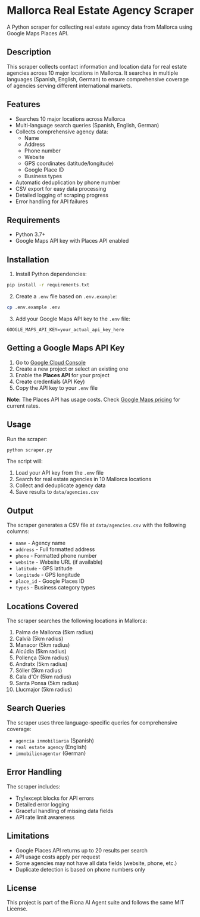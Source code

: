 # Mallorca Real Estate Agency Scraper

A Python scraper for collecting real estate agency data from Mallorca using Google Maps Places API.

## Description

This scraper collects contact information and location data for real estate agencies across 10 major locations in Mallorca. It searches in multiple languages (Spanish, English, German) to ensure comprehensive coverage of agencies serving different international markets.

## Features

- Searches 10 major locations across Mallorca
- Multi-language search queries (Spanish, English, German)
- Collects comprehensive agency data:
  - Name
  - Address
  - Phone number
  - Website
  - GPS coordinates (latitude/longitude)
  - Google Place ID
  - Business types
- Automatic deduplication by phone number
- CSV export for easy data processing
- Detailed logging of scraping progress
- Error handling for API failures

## Requirements

- Python 3.7+
- Google Maps API key with Places API enabled

## Installation

1. Install Python dependencies:

```bash
pip install -r requirements.txt
```

2. Create a `.env` file based on `.env.example`:

```bash
cp .env.example .env
```

3. Add your Google Maps API key to the `.env` file:

```
GOOGLE_MAPS_API_KEY=your_actual_api_key_here
```

## Getting a Google Maps API Key

1. Go to [Google Cloud Console](https://console.cloud.google.com/)
2. Create a new project or select an existing one
3. Enable the **Places API** for your project
4. Create credentials (API Key)
5. Copy the API key to your `.env` file

**Note:** The Places API has usage costs. Check [Google Maps pricing](https://cloud.google.com/maps-platform/pricing) for current rates.

## Usage

Run the scraper:

```bash
python scraper.py
```

The script will:
1. Load your API key from the `.env` file
2. Search for real estate agencies in 10 Mallorca locations
3. Collect and deduplicate agency data
4. Save results to `data/agencies.csv`

## Output

The scraper generates a CSV file at `data/agencies.csv` with the following columns:

- `name` - Agency name
- `address` - Full formatted address
- `phone` - Formatted phone number
- `website` - Website URL (if available)
- `latitude` - GPS latitude
- `longitude` - GPS longitude
- `place_id` - Google Places ID
- `types` - Business category types

## Locations Covered

The scraper searches the following locations in Mallorca:

1. Palma de Mallorca (5km radius)
2. Calvià (5km radius)
3. Manacor (5km radius)
4. Alcúdia (5km radius)
5. Pollença (5km radius)
6. Andratx (5km radius)
7. Sóller (5km radius)
8. Cala d'Or (5km radius)
9. Santa Ponsa (5km radius)
10. Llucmajor (5km radius)

## Search Queries

The scraper uses three language-specific queries for comprehensive coverage:

- `agencia inmobiliaria` (Spanish)
- `real estate agency` (English)
- `immobilienagentur` (German)

## Error Handling

The scraper includes:
- Try/except blocks for API errors
- Detailed error logging
- Graceful handling of missing data fields
- API rate limit awareness

## Limitations

- Google Places API returns up to 20 results per search
- API usage costs apply per request
- Some agencies may not have all data fields (website, phone, etc.)
- Duplicate detection is based on phone numbers only

## License

This project is part of the Riona AI Agent suite and follows the same MIT License.
